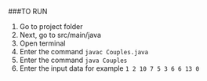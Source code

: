 ###TO RUN
1. Go to project folder
2. Next, go to src/main/java
3. Open terminal
4. Enter the command `javac Couples.java`
5. Enter the command `java Couples`
6. Enter the input data for example `1 2 10 7 5 3 6 6 13 0`